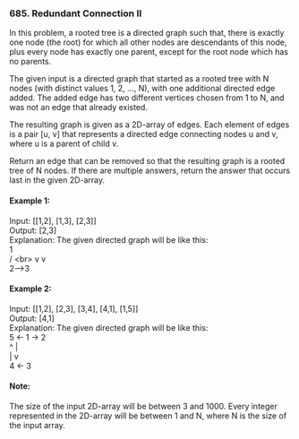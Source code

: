 ### 685. Redundant Connection II
In this problem, a rooted tree is a directed graph such that, there is exactly one node (the root) for which all other nodes are descendants of this node, plus every node has exactly one parent, except for the root node which has no parents.

The given input is a directed graph that started as a rooted tree with N nodes (with distinct values 1, 2, ..., N), with one additional directed edge added. The added edge has two different vertices chosen from 1 to N, and was not an edge that already existed.

The resulting graph is given as a 2D-array of edges. Each element of edges is a pair [u, v] that represents a directed edge connecting nodes u and v, where u is a parent of child v.

Return an edge that can be removed so that the resulting graph is a rooted tree of N nodes. If there are multiple answers, return the answer that occurs last in the given 2D-array.

#### Example 1:
Input: [[1,2], [1,3], [2,3]]<br>
Output: [2,3]<br>
Explanation: The given directed graph will be like this:<br>
  1<br>
 / \<br>
v   v<br>
2-->3<br>
#### Example 2:
Input: [[1,2], [2,3], [3,4], [4,1], [1,5]]<br>
Output: [4,1]<br>
Explanation: The given directed graph will be like this:<br>
5 <- 1 -> 2<br>
     ^    |<br>
     |    v<br>
     4 <- 3<br>
#### Note:
The size of the input 2D-array will be between 3 and 1000.
Every integer represented in the 2D-array will be between 1 and N, where N is the size of the input array.
